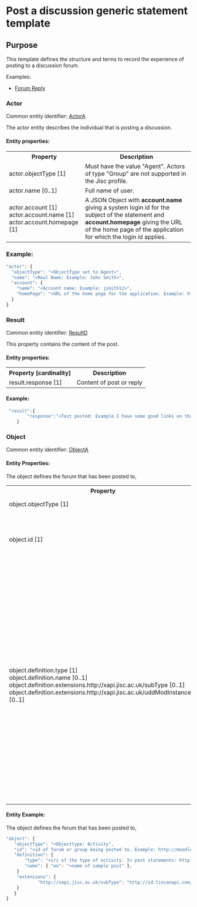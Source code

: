 # Post a discussion generic statement template


## Purpose
This template defines the structure and terms to record the experience of posting to a discussion forum.


Examples:

- [Forum Reply](../recipes/vle/forum-post.md)

### Actor
Common entity identifier:  [ActorA](/common_structures.md#actora)

The actor entity describes the individual that is posting a discussion.

#### Entity properties:

<table>
<tr><th>Property</th><th>Description</th></tr>
<tr>
<td>actor.objectType [1]</td><td>Must have the value "Agent". Actors of type "Group" are not supported in the Jisc profile.</td>
</tr>
<tr>
<td>actor.name [0..1]</td><td>Full name of user.</td>
</tr>
<tr>
<td>	
actor.account [1] <br/>
actor.account.name [1] <br/>
actor.account.homepage [1] <br/>
</td>
<td>A JSON Object with <b>account.name</b> giving a system login id for the subject of the statement and <b>account.homepage</b> giving the URL of the home page of the application for which the login id applies.</td></tr>
</table>

### Example:

``` Javascript
"actor": {
  "objectType": "<ObjectType set to Agent>",
  "name": "<Real Name: Example: John Smith>",
  "account": {
    "name": "<Account name: Example: jsmith12>",
    "homePage": "<URL of the home page for the application. Example: https://courses.alpha.jisc.ac.uk/moodle>"
  }
}
```

### Result
Common entity identifier: [ResultD](/common_structures.md#resultd)

This property contains the content of the post.

#### Entity properties:

<table>
	<tr><th>Property [cardinality]</th><th>Description</th></tr>
	<tr><td>result.response [1]</td><td>Content of post or reply</td></tr>
</table>


#### Example:

``` javascript
 "result":{
        "response":"<Text posted: Example I have some good links on that subject, I will find them for you>"
    }
``` 

### Object
Common entity identifier: [ObjectA](/common_structures.md#objecta)

#### Entity Properties:
The object defines the forum that has been posted to,

<table>
	<tr><th>Property</th><th>Description</th></tr>
	<tr>
		<td>object.objectType [1]</td>
		<td>The value must be "Activity".</td>
	</tr>
	<tr>
		<td>object.id [1]</td>
		<td>An identifier for the object of the xAPI statement. This must be unique (within a given platform) across all object types.</td>
	</tr>
		<tr>
		<td>object.definition.type [1]<br />
	object.definition.name [0..1]<br />
	object.definition.extensions.http://xapi.jisc.ac.uk/subType [0..1]<br />
	object.definition.extensions.http://xapi.jisc.ac.uk/uddModInstanceID [0..1]</td>
		<td>A JSON object comprising both standard xAPI attributes and the Jisc profile 'subType' and 'uddModInstanceID' extensions.<br/>
    The <b>type</b> indicates the type of the object of the statement. It is required and valid values are listed on the <a href="vocabulary.md#31-activity-types">vocabulary page</a>.<br/>
    The <b>name</b> is optional.<br/>
    The <b>subType</b> extension may be used to indicate the sub-type of this activity, if applicable for the recipe being used to create the statement. This qualifies the object.objectType, and is described on the [vocabularies](vocabulary.md#32-object-definition-extensions) page.<br />
	</tr>
	
</table>

#### Entity Example:
The object defines the forum that has been posted to,

 ``` javascript
"object": {
	"objectType": "<Objecttype: Activity",
	"id": "<id of forum or group being posted to. Example: http://moodle2.bolton.ac.uk/mod/forum/discuss.php?d=19474">	
	"definition": {
		"type": "<iri of the type of activity. In post statements: http://xapi.jisc.ac.uk/vle/forum-post>",			
		"name": { "en": "<name of sample post" },			   
	 }
	 "extensions": {
     		 "http://xapi.jisc.ac.uk/subType": "http://id.tincanapi.com/activitytype/lms"
	 }
    }
}
